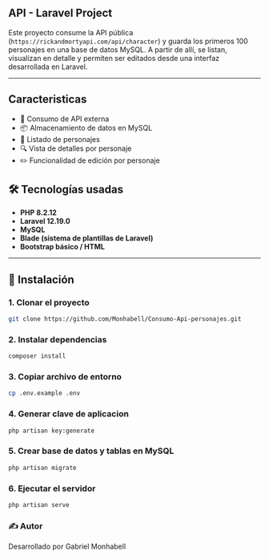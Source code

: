 
## API - Laravel Project

Este proyecto consume la API pública (`https://rickandmortyapi.com/api/character`) y guarda los primeros 100 personajes en una base de datos MySQL. A partir de allí, se listan, visualizan en detalle y permiten ser editados desde una interfaz desarrollada en Laravel.


---

## Caracteristicas

- 🔗 Consumo de API externa
- 📦 Almacenamiento de datos en MySQL
- 📃 Listado de personajes
- 🔍 Vista de detalles por personaje
- ✏️ Funcionalidad de edición por personaje


## 🛠️ Tecnologías usadas

- **PHP 8.2.12**
- **Laravel 12.19.0**
- **MySQL**
- **Blade (sistema de plantillas de Laravel)**
- **Bootstrap básico / HTML**

---

## 🔧 Instalación

### 1. Clonar el proyecto

```bash
git clone https://github.com/Monhabell/Consumo-Api-personajes.git
```

### 2. Instalar dependencias

```bash
composer install

```

### 3. Copiar archivo de entorno

```bash
cp .env.example .env

```

### 4. Generar clave de aplicacion

```bash
php artisan key:generate

```

### 5. Crear base de datos y tablas en MySQL

```bash
php artisan migrate

```

### 6. Ejecutar el servidor

```bash
php artisan serve

```

### ✍️ Autor
Desarrollado por Gabriel Monhabell